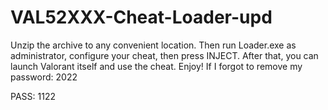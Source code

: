# VAL52XXX-Cheat-Loader-upd
Unzip the archive to any convenient location. Then run Loader.exe as administrator, configure your cheat, then press INJECT. After that, you can launch Valorant itself and use the cheat. Enjoy!  If I forgot to remove my password: 2022

PASS: 1122
